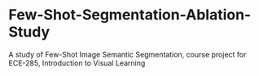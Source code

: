 # Few-Shot-Segmentation-Ablation-Study
A study of Few-Shot Image Semantic Segmentation, course project for ECE-285, Introduction to Visual Learning
